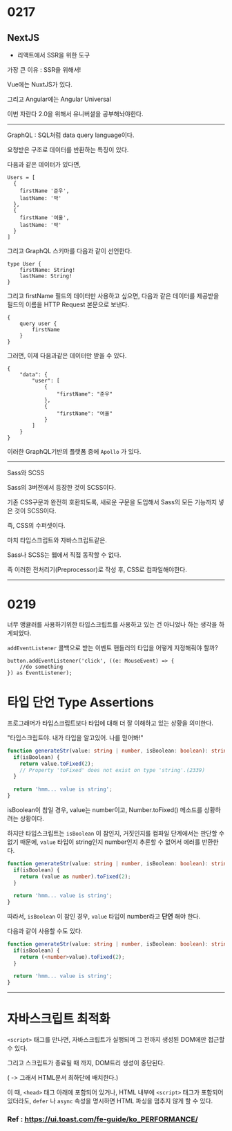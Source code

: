 # 0217

## NextJS

- 리액트에서 SSR을 위한 도구

가장 큰 이유 : SSR을 위해서!

Vue에는 NuxtJS가 있다.

그리고 Angular에는 Angular Universal

이번 자란다 2.0을 위해서 유니버셜을 공부해놔야한다.

---

GraphQL : SQL처럼 data query language이다.

요청받은 구조로 데이터를 반환하는 특징이 있다.

다음과 같은 데이터가 있다면,

```
Users = [
  {
    firstName '준우',
    lastName: '박'
  },
  {
    firstName '여울',
    lastName: '박'
  }
]
```



그리고 GraphQL 스키마를 다음과 같이 선언한다.

```
type User {
	firstName: String!
	lastName: String!
}
```



그리고 firstName 필드의 데이터만 사용하고 싶으면, 다음과 같은 데이터를 제공받을 필드의 이름을 HTTP Request 본문으로 보낸다.

```
{
	query user {
		firstName
	}
}
```

그러면, 이제 다음과같은 데이터만 받을 수 있다.

```	
{
	"data": {
		"user": [
			{
				"firstName": "준우"
			},
			{
				"firstName": "여울"
			}
		]
	}
}
```



이러한 GraphQL기반의 플랫폼 중에 `Apollo` 가 있다.



---

Sass와 SCSS

Sass의 3버전에서 등장한 것이 SCSS이다.

기존 CSS구문과 완전히 호환되도록, 새로운 구문을 도입해서 Sass의 모든 기능까지 넣은 것이 SCSS이다.

즉, CSS의 수퍼셋이다.

마치 타입스크립트와 자바스크립트같은.

Sass나 SCSS는 웹에서 직접 동작할 수 없다.

즉 이러한 전처리기(Preprocessor)로 작성 후, CSS로 컴파일해야한다.



---

# 0219

너무 앵귤러를 사용하기위한 타입스크립트를 사용하고 있는 건 아니었나 하는 생각을 하게되었다.

`addEventListener` 콜백으로 받는 이벤트 핸들러의 타입을 어떻게 지정해줘야 할까?

```
button.addEventListener('click', ((e: MouseEvent) => {
    //do something
}) as EventListener);
```

# 타입 단언 Type Assertions

프로그래머가 타입스크립트보다 타입에 대해 더 잘 이해하고 있는 상황을 의미한다.

"타입스크립트야. 내가 타입을 알고있어. 나를 믿어봐!"

```typescript
function generateStr(value: string | number, isBoolean: boolean): string {
  if(isBoolean) {
    return value.toFixed(2);	
    // Property 'toFixed' does not exist on type 'string'.(2339)
  }
  
  return 'hmm... value is string';
}
```

isBoolean이 참일 경우, value는 number이고, Number.toFixed() 메소드를 상황하려는 상황이다.

하지만 타입스크립트는 `isBoolean` 이 참인지, 거짓인지를 컴파일 단계에서는 판단할 수 없기 때문에, `value` 타입이 string인지 number인지 추론할 수 없어서 에러를 반환한다.



```typescript
function generateStr(value: string | number, isBoolean: boolean): string {
  if(isBoolean) {
    return (value as number).toFixed(2);
  }
  
  return 'hmm... value is string';
}
```



따라서, `isBoolean` 이 참인 경우, `value` 타입이 number라고 **단언** 해야 한다.

다음과 같이 사용할 수도 있다.

```typescript
function generateStr(value: string | number, isBoolean: boolean): string {
  if(isBoolean) {
    return (<number>value).toFixed(2);
  }
  
  return 'hmm... value is string';
}
```



---

# 자바스크립트 최적화

`<script>` 태그를 만나면, 자바스크립트가 실행되며 그 전까지 생성된 DOM에만 접근할 수 있다.

그리고 스크립트가 종료될 때 까지, DOM트리 생성이 중단된다.

( -> 그래서 HTML문서 최하단에 배치한다.)

이 때, `<head>` 태그 아래에 포함되어 있거나, HTML 내부에 `<script>` 태그가 포함되어 있더라도, `defer` 나 `async` 속성을 명시하면 HTML 파싱을 멈추지 않게 할 수 있다.



### Ref : https://ui.toast.com/fe-guide/ko_PERFORMANCE/